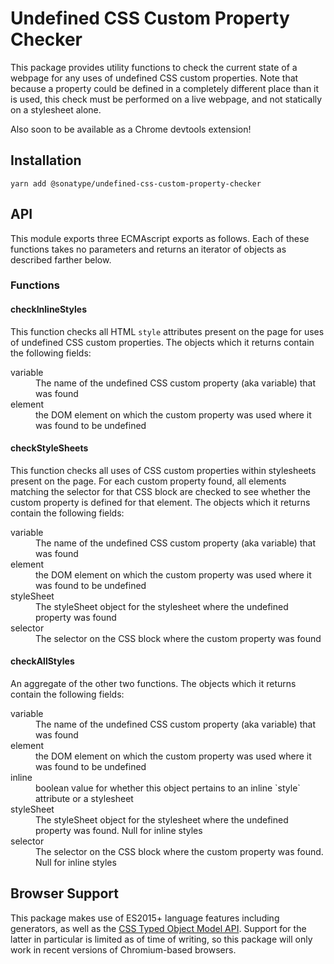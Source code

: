 # Undefined CSS Custom Property Checker

This package provides utility functions to check the current state of a webpage for any uses of undefined
CSS custom properties. Note that because a property could be defined in a completely different place than it is used,
this check must be performed on a live webpage, and not statically on a stylesheet alone.

Also soon to be available as a Chrome devtools extension!

## Installation
```
yarn add @sonatype/undefined-css-custom-property-checker
```

## API
This module exports three ECMAscript exports as follows. Each of these functions takes no parameters and returns
an iterator of objects as described farther below.

### Functions

#### checkInlineStyles
This function checks all HTML `style` attributes present on the page for uses of undefined CSS custom properties. The
objects which it returns contain the following fields:

<dl>
  <dt>variable</dt>
  <dd>The name of the undefined CSS custom property (aka variable) that was found</dd>
  <dt>element</dt>
  <dd>the DOM element on which the custom property was used where it was found to be undefined</dd>
</dl>

#### checkStyleSheets
This function checks all uses of CSS custom properties within stylesheets present on the page. For each custom property
found, all elements matching the selector for that CSS block are checked to see whether the custom property is defined
for that element. The objects which it returns contain the following fields:

<dl>
  <dt>variable</dt>
  <dd>The name of the undefined CSS custom property (aka variable) that was found</dd>
  <dt>element</dt>
  <dd>the DOM element on which the custom property was used where it was found to be undefined</dd>
  <dt>styleSheet</dt>
  <dd>The styleSheet object for the stylesheet where the undefined property was found</dd>
  <dt>selector</dt>
  <dd>The selector on the CSS block where the custom property was found</dd>
</dl>

#### checkAllStyles
An aggregate of the other two functions. The objects which it returns contain the following fields:

<dl>
  <dt>variable</dt>
  <dd>The name of the undefined CSS custom property (aka variable) that was found</dd>
  <dt>element</dt>
  <dd>the DOM element on which the custom property was used where it was found to be undefined</dd>
  <dt>inline</dt>
  <dd>boolean value for whether this object pertains to an inline `style` attribute or a stylesheet</dd>
  <dt>styleSheet</dt>
  <dd>The styleSheet object for the stylesheet where the undefined property was found. Null for inline styles</dd>
  <dt>selector</dt>
  <dd>The selector on the CSS block where the custom property was found. Null for inline styles</dd>
</dl>

## Browser Support
This package makes use of ES2015+ language features including generators, as well as
the [CSS Typed Object Model API](https://developer.mozilla.org/en-US/docs/Web/API/CSS_Typed_OM_API). Support for the
latter in particular is limited as of time of writing, so this package will only work in recent versions of
Chromium-based browsers.
